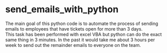 # send_emails_with_python
The main goal of this python code is to automate the process of sending emails to employees that have tickets open for more than 3 days.  
This task has been performed with excel VBA but python can do the exact same thing in 3 minutes. 
In the past it would take me about 3 hours per week to send out the remainder emails to everyone on the team.
